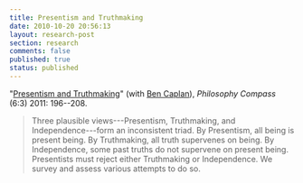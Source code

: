 ```yaml
---
title: Presentism and Truthmaking
date: 2010-10-20 20:56:13
layout: research-post
section: research
comments: false
published: true
status: published
---
```


"[Presentism and Truthmaking](http://files.davidsanson.com/research/presentism-and-truthmaking.pdf)"
(with [Ben Caplan](http://people.cohums.ohio-state.edu/caplan16/)),
*Philosophy Compass* (6:3) 2011: 196--208.

<span
   class="Z3988" 
   title="ctx_ver=Z39.88-2004&amp;rft_val_fmt=info%3Aofi%2Ffmt%3Akev%3Amtx%3Ajournal&amp;rfr_id=info%3Asid%2Focoins.info%3Agenerator&amp;rft.genre=article&amp;rft.atitle=Presentism+and+Truthmaking&amp;rft.title=Philosophy+Compass&amp;rft.date=2011-03-01&amp;rft.volume=6&amp;rft.issue=3&amp;rft.spage=196&amp;rft.epage=208&amp;rft.aulast=Caplan&amp;rft.aufirst=Ben&amp;rft.au=Ben+Caplan&amp;rft.au=David+Sanson">
</span>

> Three plausible views---Presentism, Truthmaking, and
> Independence---form an inconsistent triad. By Presentism, all being
> is present being. By Truthmaking, all truth supervenes on being. By 
> Independence, some past
> truths do not supervene on
> present being. Presentists must reject either Truthmaking or
> Independence. We survey and assess various attempts
> to do so.

